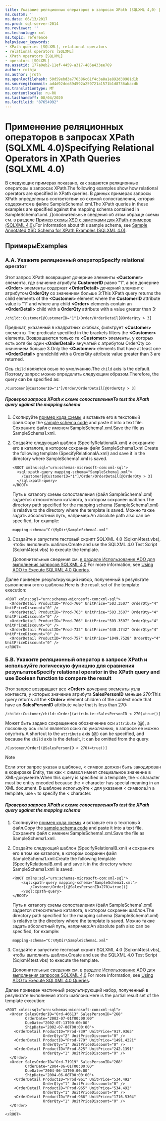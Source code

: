 ```yaml
---
title: Указание реляционных операторов в запросах XPath (SQLXML 4,0) | Документация Майкрософт
ms.custom: ''
ms.date: 06/13/2017
ms.prod: sql-server-2014
ms.reviewer: ''
ms.technology: xml
ms.topic: reference
helpviewer_keywords:
- XPath queries [SQLXML], relational operators
- relational operators [SQLXML]
- XPath operators [SQLXML]
- operators [SQLXML]
ms.assetid: 177a0eb2-11ef-4459-a317-485a433ee769
author: rothja
ms.author: jroth
ms.openlocfilehash: 50d59ebd3a776386c61f4c3a8a1e892d30981d1b
ms.sourcegitcommit: ad4d92dce894592a259721a1571b1d8736abacdb
ms.translationtype: MT
ms.contentlocale: ru-RU
ms.lasthandoff: 08/04/2020
ms.locfileid: "87654992"
---
```

# <a name="specifying-relational-operators-in-xpath-queries-sqlxml-40"></a><span data-ttu-id="ad8d3-102">Применение реляционных операторов в запросах XPath (SQLXML 4.0)</span><span class="sxs-lookup"><span data-stu-id="ad8d3-102">Specifying Relational Operators in XPath Queries (SQLXML 4.0)</span></span>
  <span data-ttu-id="ad8d3-103">В следующих примерах показано, как задаются реляционные операторы в запросах XPath.</span><span class="sxs-lookup"><span data-stu-id="ad8d3-103">The following examples show how relational operators are specified in XPath queries.</span></span> <span data-ttu-id="ad8d3-104">В данных примерах запросы XPath определены в соответствии со схемой сопоставления, которая содержится в файле SampleSchema1.xml.</span><span class="sxs-lookup"><span data-stu-id="ad8d3-104">The XPath queries in these examples are specified against the mapping schema contained in SampleSchema1.xml.</span></span> <span data-ttu-id="ad8d3-105">Дополнительные сведения об этом образце схемы см. в разделе [Пример схемы XSD с заметками для XPath-примеров &#40;SQLXML 4,0&#41;](sample-annotated-xsd-schema-for-xpath-examples-sqlxml-4-0.md).</span><span class="sxs-lookup"><span data-stu-id="ad8d3-105">For information about this sample schema, see [Sample Annotated XSD Schema for XPath Examples &#40;SQLXML 4.0&#41;](sample-annotated-xsd-schema-for-xpath-examples-sqlxml-4-0.md).</span></span>  
  
## <a name="examples"></a><span data-ttu-id="ad8d3-106">Примеры</span><span class="sxs-lookup"><span data-stu-id="ad8d3-106">Examples</span></span>  
  
### <a name="a-specify-relational-operator"></a><span data-ttu-id="ad8d3-107">A.</span><span class="sxs-lookup"><span data-stu-id="ad8d3-107">A.</span></span> <span data-ttu-id="ad8d3-108">Укажите реляционный оператор</span><span class="sxs-lookup"><span data-stu-id="ad8d3-108">Specify relational operator</span></span>  
 <span data-ttu-id="ad8d3-109">Этот запрос XPath возвращает дочерние элементы **\<Customer>** элемента, где значение атрибута **CustomerID** равно "1", а все дочерние **\<Order>** элементы содержат **\<OrderDetail>** дочерний элемент с атрибутом **OrderQty** со значением больше 3:</span><span class="sxs-lookup"><span data-stu-id="ad8d3-109">This XPath query returns the child elements of the **\<Customer>** element where the **CustomerID** attribute value is "1" and where any child **\<Order>** elements contain an **\<OrderDetail>** child with a **OrderQty** attribute with a value greater than 3:</span></span>  
  
```  
/child::Customer[@CustomerID="1"]/Order/OrderDetail[@OrderQty > 3]  
```  
  
 <span data-ttu-id="ad8d3-110">Предикат, указанный в квадратных скобках, фильтрует **\<Customer>** элементы.</span><span class="sxs-lookup"><span data-stu-id="ad8d3-110">The predicate specified in the brackets filters the **\<Customer>** elements.</span></span> <span data-ttu-id="ad8d3-111">Возвращаются только те **\<Customer>** элементы, у которых есть хотя бы один **\<OrderDetail>** внучатый с атрибутом OrderQty со значением больше 3.</span><span class="sxs-lookup"><span data-stu-id="ad8d3-111">Only the **\<Customer>** elements that have at least one **\<OrderDetail>** grandchild with a OrderQty attribute value greater than 3 are returned.</span></span>  
  
 <span data-ttu-id="ad8d3-112">Ось `child` является осью по умолчанию.</span><span class="sxs-lookup"><span data-stu-id="ad8d3-112">The `child` axis is the default.</span></span> <span data-ttu-id="ad8d3-113">Поэтому запрос можно определить следующим образом.</span><span class="sxs-lookup"><span data-stu-id="ad8d3-113">Therefore, the query can be specified as:</span></span>  
  
```  
/Customer[@CustomerID="1"]/Order/OrderDetail[@OrderQty > 3]  
```  
  
##### <a name="to-test-the-xpath-query-against-the-mapping-schema"></a><span data-ttu-id="ad8d3-114">Проверка запроса XPath к схеме сопоставления</span><span class="sxs-lookup"><span data-stu-id="ad8d3-114">To test the XPath query against the mapping schema</span></span>  
  
1.  <span data-ttu-id="ad8d3-115">Скопируйте [пример кода схемы](sample-annotated-xsd-schema-for-xpath-examples-sqlxml-4-0.md) и вставьте его в текстовый файл.</span><span class="sxs-lookup"><span data-stu-id="ad8d3-115">Copy the [sample schema code](sample-annotated-xsd-schema-for-xpath-examples-sqlxml-4-0.md) and paste it into a text file.</span></span> <span data-ttu-id="ad8d3-116">Сохраните файл с именем SampleSchema1.xml.</span><span class="sxs-lookup"><span data-stu-id="ad8d3-116">Save the file as SampleSchema1.xml.</span></span>  
  
2.  <span data-ttu-id="ad8d3-117">Создайте следующий шаблон (SpecifyRelationalA.xml) и сохраните его в каталоге, в котором сохранен файл SampleSchema1.xml.</span><span class="sxs-lookup"><span data-stu-id="ad8d3-117">Create the following template (SpecifyRelationalA.xml) and save it in the directory where SampleSchema1.xml is saved.</span></span>  
  
    ```  
    <ROOT xmlns:sql="urn:schemas-microsoft-com:xml-sql">  
      <sql:xpath-query mapping-schema="SampleSchema1.xml">  
        /Customer[@CustomerID="1"]/Order/OrderDetail[@OrderQty > 3]  
      </sql:xpath-query>  
    </ROOT>  
    ```  
  
     <span data-ttu-id="ad8d3-118">Путь к каталогу схемы сопоставления (файл SampleSchema1.xml) задается относительно каталога, в котором сохранен шаблон.</span><span class="sxs-lookup"><span data-stu-id="ad8d3-118">The directory path specified for the mapping schema (SampleSchema1.xml) is relative to the directory where the template is saved.</span></span> <span data-ttu-id="ad8d3-119">Можно также задать абсолютный путь, например:</span><span class="sxs-lookup"><span data-stu-id="ad8d3-119">An absolute path also can be specified, for example:</span></span>  
  
    ```  
    mapping-schema="C:\MyDir\SampleSchema1.xml"  
    ```  
  
3.  <span data-ttu-id="ad8d3-120">Создайте и запустите тестовый скрипт SQLXML 4.0 (Sqlxml4test.vbs), чтобы выполнить шаблон.</span><span class="sxs-lookup"><span data-stu-id="ad8d3-120">Create and use the SQLXML 4.0 Test Script (Sqlxml4test.vbs) to execute the template.</span></span>  
  
     <span data-ttu-id="ad8d3-121">Дополнительные сведения см. [в разделе Использование ADO для выполнения запросов SQLXML 4,0](../../sqlxml/using-ado-to-execute-sqlxml-4-0-queries.md).</span><span class="sxs-lookup"><span data-stu-id="ad8d3-121">For more information, see [Using ADO to Execute SQLXML 4.0 Queries](../../sqlxml/using-ado-to-execute-sqlxml-4-0-queries.md).</span></span>  
  
 <span data-ttu-id="ad8d3-122">Далее приведен результирующий набор, полученный в результате выполнения этого шаблона.</span><span class="sxs-lookup"><span data-stu-id="ad8d3-122">Here is the result set of the template execution:</span></span>  
  
```  
<ROOT xmlns:sql="urn:schemas-microsoft-com:xml-sql">  
  <OrderDetail ProductID="Prod-760" UnitPrice="503.3507" OrderQty="4" UnitPriceDiscount="0" />   
  <OrderDetail ProductID="Prod-763" UnitPrice="503.3507" OrderQty="4" UnitPriceDiscount="0" />   
  <OrderDetail ProductID="Prod-766" UnitPrice="503.3507" OrderQty="4" UnitPriceDiscount="0" />   
  <OrderDetail ProductID="Prod-732" UnitPrice="440.1742" OrderQty="4" UnitPriceDiscount="0" />   
  <OrderDetail ProductID="Prod-757" UnitPrice="1049.7528" OrderQty="4" UnitPriceDiscount="0" />   
</ROOT>  
```  
  
### <a name="b-specify-relational-operator-in-the-xpath-query-and-use-boolean-function-to-compare-the-result"></a><span data-ttu-id="ad8d3-123">Б.</span><span class="sxs-lookup"><span data-stu-id="ad8d3-123">B.</span></span> <span data-ttu-id="ad8d3-124">Укажите реляционный оператор в запросе XPath и используйте логическую функцию для сравнения результатов</span><span class="sxs-lookup"><span data-stu-id="ad8d3-124">Specify relational operator in the XPath query and use Boolean function to compare the result</span></span>  
 <span data-ttu-id="ad8d3-125">Этот запрос возвращает все **\<Order>** дочерние элементы узла контекста, у которых значение атрибута **SalesPersonID** меньше 270:</span><span class="sxs-lookup"><span data-stu-id="ad8d3-125">This query returns all the **\<Order>** element children of the context node that have an **SalesPersonID** attribute value that is less than 270:</span></span>  
  
```  
/child::Customer/child::Order[(attribute::SalesPersonID < 270)=true()]  
```  
  
 <span data-ttu-id="ad8d3-126">Может быть задано сокращенное обозначение оси `attribute` (@), а поскольку ось `child` является осью по умолчанию, в запросе ее можно опустить.</span><span class="sxs-lookup"><span data-stu-id="ad8d3-126">A shortcut to the `attribute` axis (@) can be specified, and because the `child` axis is the default, it can be omitted from the query:</span></span>  
  
```  
/Customer/Order[(@SalesPersonID < 270)=true()]  
```  
  
> [!NOTE]  
>  <span data-ttu-id="ad8d3-127">Если этот запрос указан в шаблоне, < символ должен быть закодирован в кодировке Entity, так как < символ имеет специальное значение в XML-документе.</span><span class="sxs-lookup"><span data-stu-id="ad8d3-127">When this query is specified in a template, the < character must be entity encoded because the < character has special meaning in an XML document.</span></span> <span data-ttu-id="ad8d3-128">В шаблоне используйте `<` для указания < символа.</span><span class="sxs-lookup"><span data-stu-id="ad8d3-128">In a template, use `<` to specify the < character.</span></span>  
  
##### <a name="to-test-the-xpath-query-against-the-mapping-schema"></a><span data-ttu-id="ad8d3-129">Проверка запроса XPath к схеме сопоставления</span><span class="sxs-lookup"><span data-stu-id="ad8d3-129">To test the XPath query against the mapping schema</span></span>  
  
1.  <span data-ttu-id="ad8d3-130">Скопируйте [пример кода схемы](sample-annotated-xsd-schema-for-xpath-examples-sqlxml-4-0.md) и вставьте его в текстовый файл.</span><span class="sxs-lookup"><span data-stu-id="ad8d3-130">Copy the [sample schema code](sample-annotated-xsd-schema-for-xpath-examples-sqlxml-4-0.md) and paste it into a text file.</span></span> <span data-ttu-id="ad8d3-131">Сохраните файл с именем SampleSchema1.xml.</span><span class="sxs-lookup"><span data-stu-id="ad8d3-131">Save the file as SampleSchema1.xml.</span></span>  
  
2.  <span data-ttu-id="ad8d3-132">Создайте следующий шаблон (SpecifyRelationalB.xml) и сохраните его в том же каталоге, в котором сохранен файл SampleSchema1.xml.</span><span class="sxs-lookup"><span data-stu-id="ad8d3-132">Create the following template (SpecifyRelationalB.xml) and save it in the directory where SampleSchema1.xml is saved.</span></span>  
  
    ```  
    <ROOT xmlns:sql="urn:schemas-microsoft-com:xml-sql">  
        <sql:xpath-query mapping-schema="SampleSchema1.xml">  
            /Customer/Order[(@SalesPersonID<270)=true()]  
        </sql:xpath-query>  
    </ROOT>  
    ```  
  
     <span data-ttu-id="ad8d3-133">Путь к каталогу схемы сопоставления (файл SampleSchema1.xml) задается относительно каталога, в котором сохранен шаблон.</span><span class="sxs-lookup"><span data-stu-id="ad8d3-133">The directory path specified for the mapping schema (SampleSchema1.xml) is relative to the directory where the template is saved.</span></span> <span data-ttu-id="ad8d3-134">Можно также задать абсолютный путь, например:</span><span class="sxs-lookup"><span data-stu-id="ad8d3-134">An absolute path also can be specified, for example:</span></span>  
  
    ```  
    mapping-schema="C:\MyDir\SampleSchema1.xml"  
    ```  
  
3.  <span data-ttu-id="ad8d3-135">Создайте и запустите тестовый скрипт SQLXML 4.0 (Sqlxml4test.vbs), чтобы выполнить шаблон.</span><span class="sxs-lookup"><span data-stu-id="ad8d3-135">Create and use the SQLXML 4.0 Test Script (Sqlxml4test.vbs) to execute the template.</span></span>  
  
     <span data-ttu-id="ad8d3-136">Дополнительные сведения см. [в разделе Использование ADO для выполнения запросов SQLXML 4,0](../../sqlxml/using-ado-to-execute-sqlxml-4-0-queries.md).</span><span class="sxs-lookup"><span data-stu-id="ad8d3-136">For more information, see [Using ADO to Execute SQLXML 4.0 Queries](../../sqlxml/using-ado-to-execute-sqlxml-4-0-queries.md).</span></span>  
  
 <span data-ttu-id="ad8d3-137">Далее приведен частичный результирующий набор, полученный в результате выполнения этого шаблона.</span><span class="sxs-lookup"><span data-stu-id="ad8d3-137">Here is the partial result set of the template execution:</span></span>  
  
```  
<ROOT xmlns:sql="urn:schemas-microsoft-com:xml-sql">  
  <Order SalesOrderID="Ord-46613" SalesPersonID="268"   
         OrderDate="2002-07-01T00:00:00"   
         DueDate="2002-07-13T00:00:00"   
         ShipDate="2002-07-08T00:00:00">  
    <OrderDetail ProductID="Prod-739" UnitPrice="917.9363"   
                 OrderQty="2" UnitPriceDiscount="0" />   
    <OrderDetail ProductID="Prod-779" UnitPrice="1491.4221"   
                 OrderQty="1" UnitPriceDiscount="0" />   
    <OrderDetail ProductID="Prod-825" UnitPrice="242.1391"   
                 OrderQty="1" UnitPriceDiscount="0" />   
  </Order>  
  <Order SalesOrderID="Ord-71919" SalesPersonID="268"  
         OrderDate="2004-06-01T00:00:00"   
         DueDate="2004-06-13T00:00:00"   
         ShipDate="2004-06-08T00:00:00">  
    <OrderDetail ProductID="Prod-961" UnitPrice="534.492"   
                 OrderQty="1" UnitPriceDiscount="0" />   
    <OrderDetail ProductID="Prod-965" UnitPrice="534.492"   
                 OrderQty="1" UnitPriceDiscount="0" />   
    <OrderDetail ProductID="Prod-966" UnitPrice="1716.5304"   
                 OrderQty="1" UnitPriceDiscount="0" />   
  </Order>  
  ...  
</ROOT>  
```  
  
  
